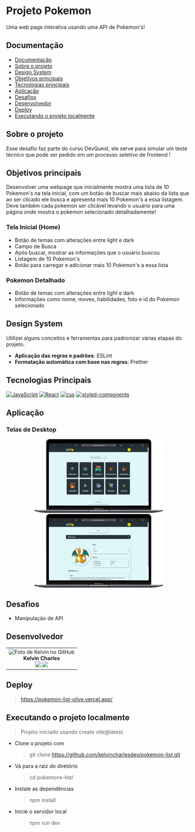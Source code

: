 # Projeto Pokemon


Uma web page interativa usando uma API de Pokemon's!

## Documentação

- [Documentação](#)
- [Sobre o projeto](#sobre-o-projeto)
- [Design System](#design-system)
- [Objetivos principais](#objetivos-principais)
- [Tecnologias principais](#tecnologias-principais)
- [Aplicação](#aplicação)
- [Desafios](#desafios)
- [Desenvolvedor](#desenvolvedor)
- [Deploy](#deploy)
- [Executando o projeto localmente](#executando-o-projeto-localmente)

## Sobre o projeto

Esse desafio faz parte do curso DevQuest, ele serve para simular um teste técnico que pode ser pedido em um processo seletivo de frontend !

## Objetivos principais

Desenvolver uma webpage que inicialmente mostra uma lista de 10 Pokemon's na tela inicial, com um botão de buscar mais abaixo da lista que ao ser clicado ele busca e apresenta mais 10 Pokemon's a essa listagem. Deve também cada pokemon ser clicável levando o usuário para uma página onde mostra o pokemon selecionado detalhadamente! 

### Tela Inicial (Home)

- Botão de temas com alterações entre light e dark
- Campo de Busca 
- Após buscar, mostrar as informações que o usuário buscou 
- Listagem de 10 Pokemon's
- Botão para carregar e adicionar mais 10 Pokemon's a essa lista

### Pokemon Detalhado

- Botão de temas com alterações entre light e dark
- Informações como nome, moves, habilidades, foto e id  do Pokemon selecionado 



## Design System

Utilizei alguns conceitos e ferramentas para padronizar várias etapas do projeto.

- **Aplicação das regras e padrões**: ESLint
- **Formatação automática com base nas regras**: Prettier



## Tecnologias Principais

[![JavaScript](https://img.shields.io/badge/JavaScript-F7DF1E?style=for-the-badge&logo=javascript&logoColor=black)](https://developer.mozilla.org/pt-BR/docs/Web/JavaScript)
[![React](https://img.shields.io/badge/React-20232A?style=for-the-badge&logo=react&logoColor=61DAFB)](https://pt-br.legacy.reactjs.org/)
[![css](https://img.shields.io/badge/CSS3-1572B6?style=for-the-badge&logo=css3&logoColor=white)](https://developer.mozilla.org/pt-BR/docs/Web/CSS)
[![styled-components](https://img.shields.io/badge/styled--components-DB7093?style=for-the-badge&logo=styled-components&logoColor=white)](https://styled-components.com//)


## Aplicação

### Telas de Desktop

<p align="center">
  <img src="public/home-desktop.png" alt="Imagem exibindo a versão desktop  do site" width="350">
  <img src="public/details-desktop.png" alt="Imagem exibindo a versão desktop  do site" width="350">

</p>


## Desafios

 - Manipulação de API


## Desenvolvedor

<table align="center">
    <tr>
        <td align="center">
            <div>
                <img src="https://avatars.githubusercontent.com/u/110488969?v=4"width="120px;" alt="Foto de Kelvin no GitHub"/><br>
                    <b> Kelvin Charles  </b><br>
                        <a href="https://www.linkedin.com/in/kelvin-charles/" alt="Linkedin"><img src="https://img.shields.io/badge/LinkedIn-0077B5?style=for-the-badge&logo=linkedin&logoColor=white" height="20"></a>
                        <a href="https://github.com/kelvincharlesdev" alt="GitHub"><img src="https://img.shields.io/badge/GitHub-100000?style=for-the-badge&logo=github&logoColor=white" height="20"></a>
            </div>
        </td>
    </tr>
</table>



## Deploy

> https://pokemon-list-olive.vercel.app/


## Executando o projeto localmente

> Projeto iniciado usando create vite@latest.

- Clone o projeto com

  > git clone https://github.com/kelvincharlesdev/pokemon-list.git

- Vá para a raiz do diretório

  >  cd pokemons-list/

- Instale as dependências

  > npm install

- Inicie o servidor local

  > npm run dev